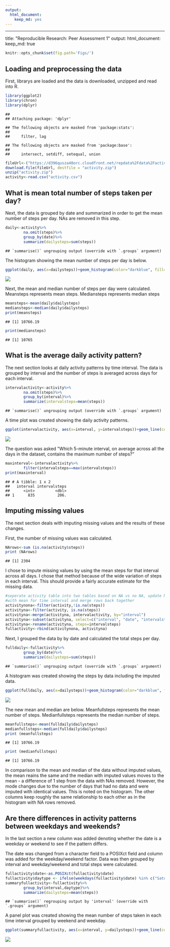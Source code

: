```yaml
---
output: 
  html_document: 
    keep_md: yes
---
```

---

title: "Reproducible Research: Peer Assessment 1"
output: 
  html_document:
    keep_md: true

```r
knitr::opts_chunk$set(fig.path='Figs/')
```

## Loading and preprocessing the data

First, librarys are loaded and the data is downloaded, unzipped and read into R.


```r
library(ggplot2)
library(chron)
library(dplyr)
```

```
## 
## Attaching package: 'dplyr'
```

```
## The following objects are masked from 'package:stats':
## 
##     filter, lag
```

```
## The following objects are masked from 'package:base':
## 
##     intersect, setdiff, setequal, union
```

```r
fileUrl<-("https://d396qusza40orc.cloudfront.net/repdata%2Fdata%2Factivity.zip")
download.file(fileUrl, destfile = "activity.zip")
unzip("activity.zip")
activity<-read.csv("activity.csv")
```



## What is mean total number of steps taken per day?

Next, the data is grouped by date and summarized in order to get the mean number of steps per day.  NAs are removed in this step.


```r
daily<-activity%>%
        na.omit(steps)%>%
        group_by(date)%>%
        summarize(dailysteps=sum(steps))
```

```
## `summarise()` ungrouping output (override with `.groups` argument)
```


The histogram showing the mean number of steps per day is below.


```r
ggplot(daily, aes(x=dailysteps))+geom_histogram(color="darkblue", fill="lightblue", bins=30)+ggtitle("Total Steps per Day")
```

![](Figs/unnamed-chunk-3-1.png)<!-- -->


Next, the mean and median number of steps per day were calculated.  Meansteps represents mean steps.  Mediansteps represents median steps


```r
meansteps<-mean(daily$dailysteps)
mediansteps<-median(daily$dailysteps)
print(meansteps)
```

```
## [1] 10766.19
```

```r
print(mediansteps)
```

```
## [1] 10765
```




## What is the average daily activity pattern?

The next section looks at daily activity patterns by time interval.  The data is grouped by interval and the number of steps is averaged across days for each interval.


```r
intervalactivity<-activity%>%
        na.omit(steps)%>%
        group_by(interval)%>%
        summarize(intervalsteps=mean(steps))
```

```
## `summarise()` ungrouping output (override with `.groups` argument)
```

A time plot was created showing the daily activity patterns.


```r
ggplot(intervalactivity, aes(x=interval, y=intervalsteps))+geom_line(color="darkblue")+ggtitle("Mean Steps per Time Interval")
```

![](Figs/unnamed-chunk-6-1.png)<!-- -->

The question was asked "Which 5-minute interval, on average across all the days in the dataset, contains the maximum number of steps?"


```r
maxinterval<-intervalactivity%>%
        filter(intervalsteps==max(intervalsteps))
print(maxinterval)
```

```
## # A tibble: 1 x 2
##   interval intervalsteps
##      <int>         <dbl>
## 1      835          206.
```




## Imputing missing values

The next section deals with imputing missing values and the results of these changes.

First, the number of missing values was calculated.


```r
NArows<-sum (is.na(activity$steps))
print (NArows)
```

```
## [1] 2304
```

I chose to impute missing values by using the mean steps for that interval across all days. I chose that method because of the wide variation of steps in each interval.  This should provide a fairly accurate estimate for the missing data.


```r
#seperate activity table into two tables based on NA vs no NA, update NA rows 
#with mean for time interval and merge rows back together
activitynona<-filter(activity,!is.na(steps))
activityna<-filter(activity, is.na(steps))
activityna<-merge(activityna, intervalactivity, by="interval")
activityna<-subset(activityna, select=c("interval", "date", "intervalsteps"))
activityna<-rename(activityna, steps=intervalsteps)
fullactivity<-rbind(activitynona, activityna)
```

Next, I grouped the data by by date and calculated the total steps per day.


```r
fulldaily<-fullactivity%>%
        group_by(date)%>%
        summarize(dailysteps=sum(steps))
```

```
## `summarise()` ungrouping output (override with `.groups` argument)
```

A histogram was created showing the steps by data including the imputed data.


```r
ggplot(fulldaily, aes(x=dailysteps))+geom_histogram(color="darkblue", fill="lightblue", bins=30)+ggtitle("Mean Steps Per Day Including Imputed Data")
```

![](Figs/unnamed-chunk-11-1.png)<!-- -->

The new mean and median are below.  Meanfullsteps represents the mean number of steps.  Medianfullsteps represents the median number of steps.


```r
meanfullsteps<-mean(fulldaily$dailysteps)
medianfullsteps<-median(fulldaily$dailysteps)
print (meanfullsteps)
```

```
## [1] 10766.19
```

```r
print (medianfullsteps)
```

```
## [1] 10766.19
```

In comparison to the mean and median of the data without imputed values, the mean reains the same and the median with imputed values moves to the mean - a difference of 1 step from the data with NAs removed.  However, the mode changes due to the number of days that had no data and were imputed with identical values.  This is noted on the histogram.  The other columns keep roughly the same relationship to each other as in the histogram with NA rows removed.



## Are there differences in activity patterns between weekdays and weekends?

In the last section a new column was added denoting whether the date is a weekday or weekend to see if the pattern differs.

The date was changed from a character field to a POSIXct field and column was added for the weekday/weekend factor.  Data was then grouped by interval and weekday/weekend and total steps were calculated.  



```r
fullactivity$date<-as.POSIXct(fullactivity$date)
fullactivity$daytype <- ifelse(weekdays(fullactivity$date) %in% c("Saturday", "Sunday"), "weekend", "weekday")
summaryfullactivity<-fullactivity%>%
        group_by(interval,daytype)%>%
        summarize(dailysteps=mean(steps))
```

```
## `summarise()` regrouping output by 'interval' (override with `.groups` argument)
```
A panel plot was created showing the mean number of steps taken in each time interval grouped by weekend and weekday.


```r
ggplot(summaryfullactivity, aes(x=interval, y=dailysteps))+geom_line(color="darkblue")+facet_grid(daytype~.)+ggtitle("Mean Daily Steps per Interval by Weekday/Weekend")
```

![](Figs/unnamed-chunk-14-1.png)<!-- -->
